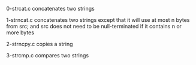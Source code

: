 0-strcat.c concatenates two strings

1-strncat.c concatenates two strings except that
it will use at most n bytes from src; and
src does not need to be null-terminated if it contains n or more bytes

2-strncpy.c copies a string

3-strcmp.c compares two strings


